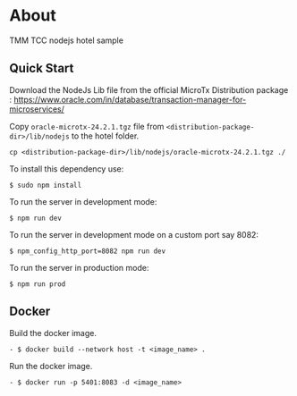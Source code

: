 # About
TMM TCC nodejs hotel sample

## Quick Start

Download the NodeJs Lib file from the official MicroTx Distribution package : https://www.oracle.com/in/database/transaction-manager-for-microservices/

Copy `oracle-microtx-24.2.1.tgz` file from `<distribution-package-dir>/lib/nodejs` to the hotel folder.

```
cp <distribution-package-dir>/lib/nodejs/oracle-microtx-24.2.1.tgz ./
```

To install this dependency use:

```
$ sudo npm install
```
To run the server in development mode:
```
$ npm run dev
```
To run the server in development mode on a custom port say 8082:
```
$ npm_config_http_port=8082 npm run dev
```

To run the server in production mode:
```
$ npm run prod
```

## Docker 

Build the docker image.
```
- $ docker build --network host -t <image_name> .
```

Run the docker image.
```
- $ docker run -p 5401:8083 -d <image_name>
```